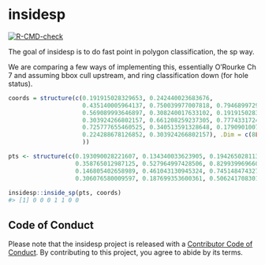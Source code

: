 
<!-- README.md is generated from README.Rmd. Please edit that file -->

# insidesp

<!-- badges: start -->

[![R-CMD-check](https://github.com/diminutive/insidesp/workflows/R-CMD-check/badge.svg)](https://github.com/diminutive/insidesp/actions)
<!-- badges: end -->

The goal of insidesp is to do fast point in polygon classification, the
sp way.

We are comparing a few ways of implementing this, essentially O’Rourke
Ch 7 and assuming bbox cull upstream, and ring classification down (for
hole status).

``` r
coords = structure(c(0.191915028329653, 0.242440023683676, 
                     0.435140005964137, 0.750039977007818, 0.794689972902072, 
                     0.569089993646897, 0.308240017633102, 0.191915028329653, 
                     0.303924266802157, 0.661208259237305, 0.7774331724391, 
                     0.725777655460525, 0.340513591328648, 0.179090100770599, 
                     0.224288678126852, 0.303924266802157), .Dim = c(8L, 2L
                     ))

pts <- structure(c(0.193090028221607, 0.134340033623905, 0.194265028113561, 
                   0.358765012987125, 0.527964997428506, 0.829939969660693, 0.896914963502072, 
                   0.146805402658989, 0.461043130945324, 0.74514847432749, 0.626771247918254, 
                   0.306076580009597, 0.187699353600361, 0.506241708301578), .Dim = c(7L, 
                                                                                      2L), .Dimnames = list(NULL, c("x", "y")))
insidesp::inside_sp(pts, coords)
#> [1] 0 0 0 1 1 0 0
```

## Code of Conduct

Please note that the insidesp project is released with a [Contributor
Code of
Conduct](https://contributor-covenant.org/version/2/0/CODE_OF_CONDUCT.html).
By contributing to this project, you agree to abide by its terms.
